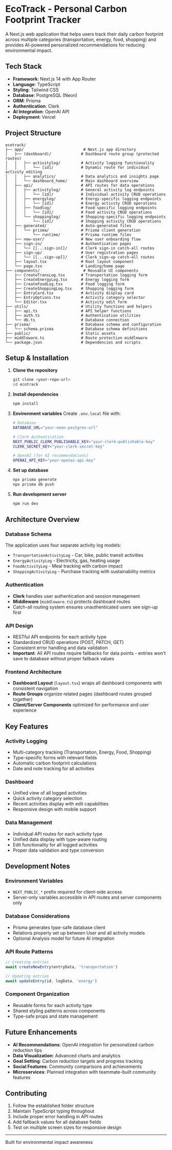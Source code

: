 # EcoTrack - Personal Carbon Footprint Tracker

A Next.js web application that helps users track their daily carbon footprint across multiple categories (transportation, energy, food, shopping) and provides AI-powered personalized recommendations for reducing environmental impact.

## Tech Stack

- **Framework**: Next.js 14 with App Router
- **Language**: TypeScript
- **Styling**: Tailwind CSS
- **Database**: PostgreSQL (Neon)
- **ORM**: Prisma
- **Authentication**: Clerk
- **AI Integration**: OpenAI API
- **Deployment**: Vercel

## Project Structure

```
ecotrack/
├── app/                          # Next.js app directory
│   ├── (dashboard)/             # Dashboard route group (protected routes)
│   │   ├── activitylog/         # Activity logging functionality
│   │   │   └── [id]/            # Dynamic route for individual activity editing
│   │   ├── analytics/           # Data analytics and insights page
│   │   └── dashboard_home/      # Main dashboard overview
│   ├── api/                     # API routes for data operations
│   │   ├── activitylog/         # General activity log endpoints
│   │   │   └── [id]/            # Individual activity CRUD operations
│   │   ├── energylog/           # Energy-specific logging endpoints
│   │   │   └── [id]/            # Energy activity CRUD operations
│   │   ├── foodlog/             # Food-specific logging endpoints
│   │   │   └── [id]/            # Food activity CRUD operations
│   │   └── shoppinglog/         # Shopping-specific logging endpoints
│   │       └── [id]/            # Shopping activity CRUD operations
│   ├── generated/               # Auto-generated files
│   │   └── prisma/              # Prisma client generation
│   │       └── runtime/         # Prisma runtime files
│   ├── new-user/                # New user onboarding flow
│   ├── sign-in/                 # Authentication pages
│   │   └── [[...sign-in]]/      # Clerk sign-in catch-all routes
│   ├── sign-up/                 # User registration pages
│   │   └── [[...sign-up]]/      # Clerk sign-up catch-all routes
│   ├── layout.tsx               # Root layout component
│   └── page.tsx                 # Landing/home page
├── components/                   # Reusable UI components
│   ├── CreateTransLog.tsx       # Transportation logging form
│   ├── CreateEnergyLog.tsx      # Energy logging form
│   ├── CreateFoodLog.tsx        # Food logging form
│   ├── CreateShoppingLog.tsx    # Shopping logging form
│   ├── EntryCard.tsx            # Activity display card
│   ├── EntryOptions.tsx         # Activity category selector
│   └── Editor.tsx               # Activity edit form
├── utils/                       # Utility functions and helpers
│   ├── api.ts                   # API helper functions
│   ├── auth.ts                  # Authentication utilities
│   └── db.ts                    # Database connection
├── prisma/                      # Database schema and configuration
│   └── schema.prisma            # Database schema definitions
├── public/                      # Static assets
├── middleware.ts                # Route protection middleware
└── package.json                 # Dependencies and scripts
```

## Setup & Installation

1. **Clone the repository**

   ```bash
   git clone <your-repo-url>
   cd ecotrack
   ```

2. **Install dependencies**

   ```bash
   npm install
   ```

3. **Environment variables**
   Create `.env.local` file with:

   ```bash
   # Database
   DATABASE_URL="your-neon-postgres-url"

   # Clerk Authentication
   NEXT_PUBLIC_CLERK_PUBLISHABLE_KEY="your-clerk-publishable-key"
   CLERK_SECRET_KEY="your-clerk-secret-key"

   # OpenAI (for AI recommendations)
   OPENAI_API_KEY="your-openai-api-key"
   ```

4. **Set up database**

   ```bash
   npx prisma generate
   npx prisma db push
   ```

5. **Run development server**
   ```bash
   npm run dev
   ```

## Architecture Overview

### Database Schema

The application uses four separate activity log models:

- `TransportationActivityLog` - Car, bike, public transit activities
- `EnergyActivityLog` - Electricity, gas, heating usage
- `FoodActivityLog` - Meal tracking with carbon impact
- `ShoppingActivityLog` - Purchase tracking with sustainability metrics

### Authentication

- **Clerk** handles user authentication and session management
- **Middleware** (`middleware.ts`) protects dashboard routes
- Catch-all routing system ensures unauthenticated users see sign-up first

### API Design

- RESTful API endpoints for each activity type
- Standardized CRUD operations (POST, PATCH, GET)
- Consistent error handling and data validation
- **Important**: All API routes require fallbacks for data points - entries won't save to database without proper fallback values

### Frontend Architecture

- **Dashboard Layout** (`layout.tsx`) wraps all dashboard components with consistent navigation
- **Route Groups** organize related pages (dashboard routes grouped together)
- **Client/Server Components** optimized for performance and user experience

## Key Features

### Activity Logging

- Multi-category tracking (Transportation, Energy, Food, Shopping)
- Type-specific forms with relevant fields
- Automatic carbon footprint calculations
- Date and note tracking for all activities

### Dashboard

- Unified view of all logged activities
- Quick activity category selection
- Recent activities display with edit capabilities
- Responsive design with mobile support

### Data Management

- Individual API routes for each activity type
- Unified data display with type-aware routing
- Edit functionality for all logged activities
- Proper data validation and type conversion

## Development Notes

### Environment Variables

- `NEXT_PUBLIC_*` prefix required for client-side access
- Server-only variables accessible in API routes and server components only

### Database Considerations

- Prisma generates type-safe database client
- Relations properly set up between User and all activity models
- Optional Analysis model for future AI integration

### API Route Patterns

```typescript
// Creating entries
await createNewEntry(entryData, 'transportation')

// Updating entries
await updateEntry(id, logData, 'energy')
```

### Component Organization

- Reusable forms for each activity type
- Shared styling patterns across components
- Type-safe props and state management

## Future Enhancements

- **AI Recommendations**: OpenAI integration for personalized carbon reduction tips
- **Data Visualization**: Advanced charts and analytics
- **Goal Setting**: Carbon reduction targets and progress tracking
- **Social Features**: Community comparisons and achievements
- **Microservices**: Planned integration with teammate-built community features

## Contributing

1. Follow the established folder structure
2. Maintain TypeScript typing throughout
3. Include proper error handling in API routes
4. Add fallback values for all database fields
5. Test on multiple screen sizes for responsive design

---

Built for environmental impact awareness
